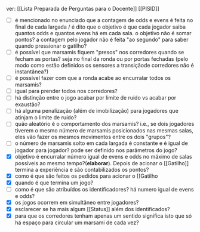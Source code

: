 ver:
	[[Lista Preparada de Perguntas para o Docente]]
	[[PISID]]

- [ ] é mencionado no enunciado que a contagem de odds e evens é feita no final de cada largada / é dito que o objetivo é que cada jogador saiba quantos odds e quantos evens há em cada sala. o objetivo não é somar pontos? a contagem pelo jogador não é feita "ao segundo" para saber quando pressionar o gatilho?
- [ ] é possível que marsamis fiquem "presos" nos corredores quando se fecham as portas? seja no final da ronda ou por portas fechadas (pelo modo como estão definidos os sensores a transiçãode corredores não é instantânea?) 
- [ ] é possível fazer com que a ronda acabe ao encurralar todos os marsamis?
- [ ] igual para prender todos nos corredores?
- [ ] há distinção entre o jogo acabar por limite de ruído vs acabar por exaustão?
- [ ] há alguma penalização (além de imobilização) para jogadores que atinjam o limite de ruído?
- [ ] quão aleatório é o comportamento dos marsamis? i.e., se dois jogadores tiverem o mesmo número de marsamis posicionados nas mesmas salas, eles vão fazer os mesmos movimentos entre os dois "grupos"?
- [ ] o número de marsamis solto em cada largada é constante e é igual de jogador para jogador? pode ser definido nos parâmetros do jogo? 
- [x] objetivo é encurralar número igual de evens e odds no máximo de salas possíveis ao mesmo tempo?(__elaborar__). Depois de acionar o [[Gatilho]] termina a experiência e são contabilizados os pontos?
- [x] como é que são feitos os pedidos para acionar o [[Gatilho
- [x] quando é que termina um jogo?
- [ ] como é que são atribuídos os identificadores? há numero igual de evens e odds?
- [x] os jogos ocorrem em simultâneo entre jogadores? 
- [x] esclarecer se ha mais algum [[Status]] além dos identificados?
- [x] para que os corredores tenham apenas um sentido significa isto que só há espaço para circular um marsami de cada vez? 